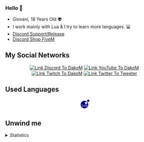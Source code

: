 ### Hello 👀

- Giovani, 18 Years Old 👽
- I work mainly with Lua & I try to learn more languages. 💻
- [Discord Support/Release](https://discord.gg/EBfXQ94ewu)
- [Discord Shop FiveM](https://discord.gg/mUmeeUsFcU)

## My Social Networks

<p align="center">
<a href="https://discord.gg/EBfXQ94ewu" target="blank"><img align="center" src=https://cdn.jsdelivr.net/npm/simple-icons@v3/icons/discord.svg alt="Link Discord To DakoM" height="30" width="30"/></a>
<a href="https://www.youtube.com/c/DakoM/videos" target="blank"><img align="center" src=https://cdn.jsdelivr.net/npm/simple-icons@v3/icons/youtube.svg alt="Link YouTube To DakoM" height="30" width="30"/></a>
<a href="https://www.twitch.tv/dakooooom" target="blank"><img align="center" src=https://cdn.jsdelivr.net/npm/simple-icons@v3/icons/twitch.svg alt="Link Twitch To DakoM" height="30" width="30"/></a>
<a href="https://twitter.com/DakoooM" target="blank"><img align="center" src=https://cdn.jsdelivr.net/npm/simple-icons@v3/icons/twitter.svg alt="Link Twitter To Tweeter" height="30" width="30"/></a>
</p>
  
## Used Languages

<p align="center">
<a href="https://discord.gg/EBfXQ94ewu" target="blank"><img align="center" src=https://raw.githubusercontent.com/github/explore/80688e429a7d4ef2fca1e82350fe8e3517d3494d/topics/lua/lua.png alt="This is LUA" width="36"/></a>
</p>

## Unwind me

<details>
<summary>Statistics</summary>
  
[![Top Langs](https://github-readme-stats.vercel.app/api/top-langs/?username=DakoooM&theme=dark)](https://github.com/DakoooM?tab=repositories)
  
</details>
